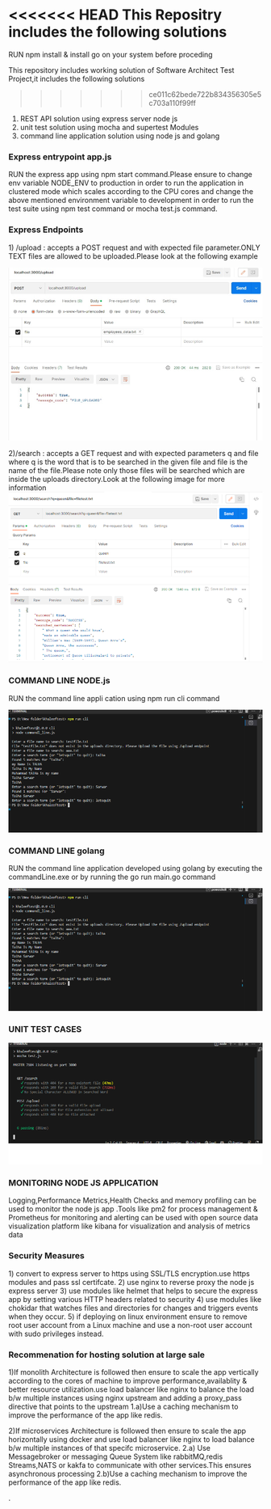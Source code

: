 <<<<<<< HEAD
This Repositry includes the following solutions
=======
RUN npm install & install go on your system before proceding

This repository includes working solution of Software Architect Test Project,it includes the following solutions
>>>>>>> ce011c62bede722b834356305e5c703a110f99ff
1) REST API solution using express server node js
2) unit test solution using mocha and supertest Modules
3) command line application solution using node js and golang

<h3>Express entrypoint app.js</h3>
RUN the express app using npm start command.Please ensure to change env variable NODE_ENV to production in order to run the application in clustered mode which scales according to the CPU cores and change the above mentioned environment variable to development in order to run the test suite using npm test command or mocha test.js command.
<h3>Express Endpoints</h3>
1) /upload : accepts a POST request and with expected file parameter.ONLY TEXT files are allowed to be uploaded.Please look at the following example
 
![FILEUPLOADTEST](images/fileupload.png)

2)/search : accepts a GET request and with expected parameters q and file where q is the word that is to be searched in the given file and file is the name of the file.Please note only those files will be searched which are inside the uploads directory.Look at the following image for more information
![FILESEARCH](images/filesearch.png)


<h3>COMMAND LINE NODE.js</h3>
RUN the command line appli
cation using npm run cli command

![CLINODE](images/clinode.png)

<h3>COMMAND LINE golang</h3>
RUN the command line application developed using golang by executing the commandLine.exe or by running the go run main.go command

![CLIGO](images/clinode.png)


<h3>UNIT TEST CASES</h3>

![UNITTEST](images/testcases.png)

<h3>MONITORING NODE JS APPLICATION</h3>
Logging,Performance Metrics,Health Checks and memory profiling can be used to monitor the node js app .Tools like pm2 for process management & Prometheus for monitoring and alerting can be used with open source data visualization platform like kibana for visualization and analysis of metrics data

<h3>Security Measures</h3>
1) convert to express server to https using SSL/TLS encryption.use https modules and pass ssl certifcate.
2) use nginx to reverse proxy the node js express server
3) use modules like helmet that helps to secure the express app by setting various HTTP headers related to security
4) use modules like chokidar that watches files and directories for changes and triggers events when they occur.
5) if deploying on linux environment ensure to remove root user account from a Linux machine and use a non-root user account with sudo privileges instead.

<h3>Recommenation for hosting solution at large sale</h3>

1)If monolith Architecture is followed then ensure to scale the app vertically according to the cores of machine to improve performance,availablity & better resource utilization.use load balancer like nginx to balance the load b/w multiple instances using nginx upstream and adding a proxy_pass directive that points to the upstream
1.a)Use a caching mechanism to improve the performance of the app like redis.

2)If microservices Architecture is followed then ensure to scale the app horizontally using docker and use load balancer like nginx to load balance b/w multiple instances of that specifc microservice.
2.a) Use Messagebroker or messaging Queue System like rabbitMQ,redis Streams,NATS or kakfa to communicate with other services.This ensures asynchronous processing
2.b)Use a caching mechanism to improve the performance of the app like redis.

.

